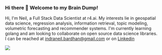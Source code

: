 ### Hi there 👋 Welcome to my Brain Dump!

<!--
**NeilBardhan/NeilBardhan** is a ✨ _special_ ✨ repository because its `README.md` (this file) appears on your GitHub profile.

Here are some ideas to get you started:

- 🔭 I’m currently working on ...
- 🌱 I’m currently learning ...
- 👯 I’m looking to collaborate on ...
- 🤔 I’m looking for help with ...
- 💬 Ask me about ...
- 📫 How to reach me: ...
- 😄 Pronouns: ...
- ⚡ Fun fact: ...
-->

Hi, I'm Neil, a Full Stack Data Scientist at r4.ai. My interests lie in geospatial data science, regression analysis, information retrieval, topic modeling, volumetric forecasting and recommender systems. I'm currently learning golang and am looking to collaborate on open source data science libraries. I can be reached at indraneil.bardhan@gmail.com or on [Linkedin](https://www.linkedin.com/in/neilbardhan/)


<img src = "https://github-readme-stats.vercel.app/api?username=NeilBardhan&show_icons=true&text_color=fff&bg_color=151515&title_color=fff">
